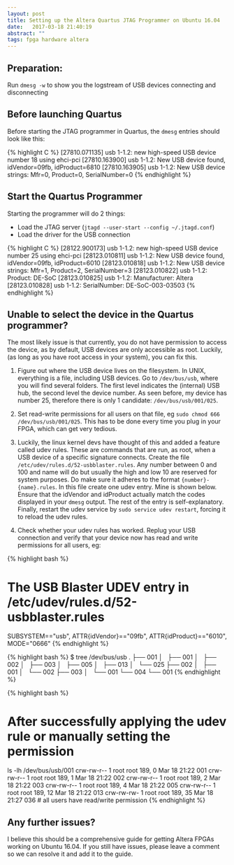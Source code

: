 ```yaml
---
layout: post
title: Setting up the Altera Quartus JTAG Programmer on Ubuntu 16.04
date:   2017-03-18 21:40:19
abstract: ""
tags: fpga hardware altera
---
```


## Preparation:
Run `dmesg -w` to show you the logstream of USB devices connecting and disconnecting

## Before launching Quartus
Before starting the JTAG programmer in Quartus, the `dmesg` entries should look like this:

{% highlight C %}
[27810.071135] usb 1-1.2: new high-speed USB device number 18 using ehci-pci
[27810.163900] usb 1-1.2: New USB device found, idVendor=09fb, idProduct=6810
[27810.163905] usb 1-1.2: New USB device strings: Mfr=0, Product=0, SerialNumber=0
{% endhighlight %}

## Start the Quartus Programmer
Starting the programmer will do 2 things:
- Load the JTAG server (`jtagd --user-start --config ~/.jtagd.conf`) 
- Load the driver for the USB connection

{% highlight C %}
[28122.900173] usb 1-1.2: new high-speed USB device number 25 using ehci-pci
[28123.010811] usb 1-1.2: New USB device found, idVendor=09fb, idProduct=6010
[28123.010818] usb 1-1.2: New USB device strings: Mfr=1, Product=2, SerialNumber=3
[28123.010822] usb 1-1.2: Product: DE-SoC
[28123.010825] usb 1-1.2: Manufacturer: Altera
[28123.010828] usb 1-1.2: SerialNumber: DE-SoC-003-03503
{% endhighlight %}


## Unable to select the device in the Quartus programmer?
The most likely issue is that currently, you do not have permission to access the device, as by default, USB devices are only accessible as root. Luckily, (as long as you have root access in your system), you can fix this.

1. Figure out where the USB device lives on the filesystem. In UNIX, everything is a file, including USB devices. Go to `/dev/bus/usb`, where you will find several folders. The first level indicates the (internal) USB hub, the second level the device number. As seen before, my device has number 25, therefore there is only 1 candidate: `/dev/bus/usb/001/025`.

2. Set read-write permissions for all users on that file, eg `sudo chmod 666 /dev/bus/usb/001/025`. This has to be done every time you plug in your FPGA, which can get very tedious. 

3. Luckily, the linux kernel devs have thought of this and added a feature called udev rules. These are commands that are run, as root, when a USB device of a specific signature connects. Create the file `/etc/udev/rules.d/52-usbblaster.rules`. Any number between 0 and 100 and name will do but usually the high and low 10 are reserved for system purposes. Do make sure it adheres to the format `{number}-{name}.rules`. In this file create one udev entry. Mine is shown below. Ensure that the idVendor and idProduct actually match the codes displayed in your `dmesg` output. The rest of the entry is self-explanatory. Finally, restart the udev service by `sudo service udev restart`, forcing it to reload the udev rules.

4. Check whether your udev rules has worked. Replug your USB connection and verify that your device now has read and write permissions for all users, eg:

{% highlight bash %}
# The USB Blaster UDEV entry in /etc/udev/rules.d/52-usbblaster.rules
SUBSYSTEM=="usb", ATTR{idVendor}=="09fb", ATTR{idProduct}=="6010", MODE="0666"
{% endhighlight %}

{% highlight bash %}
$ tree /dev/bus/usb
.
├── 001
│   ├── 001
│   ├── 002
│   ├── 003
│   ├── 005
│   ├── 013
│   └── 025
├── 002
│   ├── 001
│   └── 002
├── 003
│   └── 001
└── 004
    └── 001
{% endhighlight %}


{% highlight bash %}
# After successfully applying the udev rule or manually setting the permission
ls -lh /dev/bus/usb/001
crw-rw-r-- 1 root root 189,  0 Mar 18 21:22 001
crw-rw-r-- 1 root root 189,  1 Mar 18 21:22 002
crw-rw-r-- 1 root root 189,  2 Mar 18 21:22 003
crw-rw-r-- 1 root root 189,  4 Mar 18 21:22 005
crw-rw-r-- 1 root root 189, 12 Mar 18 21:22 013
crw-rw-rw- 1 root root 189, 35 Mar 18 21:27 036  # all users have read/write permission
{% endhighlight %}

## Any further issues?
I believe this should be a comprehensive guide for getting Altera FPGAs working on Ubuntu 16.04. If you still have issues, please leave a comment so we can resolve it and add it to the guide.

